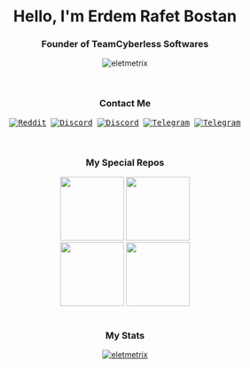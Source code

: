<h1 align="center">Hello, I'm Erdem Rafet Bostan</h1>
<h3 align="center">Founder of TeamCyberless Softwares</h3>
<p align="center"><img alt="eletmetrix" src="https://komarev.com/ghpvc/?username=eletmetrix&label=Profile%20views&color=0e75b6&style=flat" /></p>

<br>

<h3 align="center">Contact Me</h3>
<p align="center">
    <samp>
      <a href="https://www.linkedin.com/in/eletmetrix/" target="_blank"><img alt="Reddit" src="https://img.shields.io/badge/LinkedIn-0274B3?style=for-the-badge&logo=linkedin&logoColor=white"></a></a>
      <a href="https://www.instagram.com/erdmrfet/" target="_blank"><img alt="Discord" src="https://img.shields.io/badge/Instagram-E12C77?style=for-the-badge&logo=instagram&logoColor=white"></a></a>
      <a href="https://twitter.com/tcyberless" target="_blank"><img alt="Discord" src="https://img.shields.io/badge/twitter-1C93E5?style=for-the-badge&logo=twitter&logoColor=white"></a></a>
      <a href="https://discord.gg/XhBVq85w4a" target="_blank"><img alt="Telegram" src="https://img.shields.io/badge/Discord-%235865F2.svg?style=for-the-badge&logo=discord&logoColor=white"></a>
      <a href="https://forums.unrealengine.com/u/eletmetrix/" target="_blank"><img alt="Telegram" src="https://img.shields.io/badge/unrealengine-%23313131.svg?style=for-the-badge&logo=unrealengine&logoColor=white"></a>
    </samp>
</p>

<br>

<h3 align="center">My Special Repos</h3>
<div align="center">
<a href="https://github.com/Eletmetrix/CyberlessExampleParameters" title="CyberlessExampleParameters"><img height="115" src="https://github-readme-stats.vercel.app/api/pin/?username=Eletmetrix&repo=CyberlessExampleParameters&theme=radical&hide_border=true&icon_color=B382CE&title_color=b382CE"></a>
  <a href="https://github.com/Eletmetrix/UnrealReplayServer" title="UnrealReplayServer"><img height="115" src="https://github-readme-stats.vercel.app/api/pin/?username=Eletmetrix&repo=UnrealReplayServer&theme=radical&hide_border=true&icon_color=B382CE&title_color=b382CE"></a>
</div>
<div align="center">
  <a href="https://github.com/TeamCyberless/DiscordGameSDK" title="DiscordGameSDK"><img height="115" src="https://github-readme-stats.vercel.app/api/pin/?username=TeamCyberless&repo=DiscordGameSDK&theme=radical&hide_border=true&icon_color=B382CE&title_color=b382CE"></a>
  <a href="https://github.com/TeamCyberless/CyberlessGameServer" title="CyberlessGameServer"><img height="115" src="https://github-readme-stats.vercel.app/api/pin/?username=TeamCyberless&repo=CyberlessGameServer&theme=radical&hide_border=true&icon_color=B382CE&title_color=b382CE"></a>
</div>

<br>

<h3 align="center">My Stats</h3>
<p align="center"> <a href="https://github.com/ryo-ma/github-profile-trophy"><img src="https://github-profile-trophy.vercel.app/?username=eletmetrix&theme=radical&no-frame=true&row=1&column=8&include_all_commits=true&count_private=true" alt="eletmetrix" /></a> </p>
<!--<p align="center"><img src="https://github-readme-stats.vercel.app/api?username=eletmetrix&show_icons=true&theme=radical&locale=en&hide_border=true&include_all_commits=true&count_private=true&a=1" alt="eletmetrix" /></p>
<p align="center"><img src="https://github-readme-streak-stats.herokuapp.com/?user=eletmetrix&theme=radical&hide_border=true&count_private=true&langs_count=8" alt="eletmetrix" /></p>
<p align="center"><img src="https://github-readme-stats.vercel.app/api/top-langs?username=eletmetrix&show_icons=true&theme=radical&locale=en&layout=compact&hide_border=true&include_all_commits=true&count_private=true&a=1" alt="eletmetrix" /></p>-->
